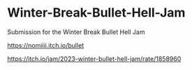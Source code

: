 # Winter-Break-Bullet-Hell-Jam
Submission for the Winter Break Bullet Hell Jam

https://nomiiii.itch.io/bullet

https://itch.io/jam/2023-winter-bullet-hell-jam/rate/1858960
